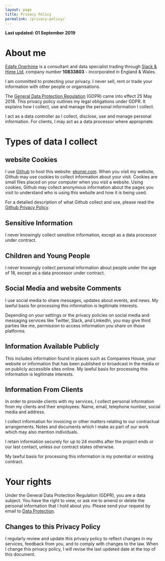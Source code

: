 ```yaml
---
layout: page
title: Privacy Policy
permalink: /privacy-policy/
---
```



**Last updated: 01 September 2019**

# About me
[Edafe Onerhime](https://ekoner.com/about/) is a consultant and data specialist trading through [Slack & Hime Ltd](https://beta.companieshouse.gov.uk/company/10833803), company number **10833803** - incorporated in England & Wales.

I am committed to protecting your privacy. I never sell, rent or trade your information with other people or organisations.

The [General Data Protection Regulation](https://www.gov.uk/government/publications/guide-to-the-general-data-protection-regulation) (GDPR) came into effect 25 May 2018. This privacy policy outlines my legal obligations under GDPR. It explains how I collect, use and manage the personal information I collect.

I act as a data controller as I collect, disclose, use and manage personal information. For clients, I may act as a data processor where appropriate.  

# Types of data I collect
## website Cookies
I use [Github](https://github.com/) to host this website: [ekoner.com](https://ekoner.com/). When you visit my website, Github may use cookies to collect information about your visit. Cookies are small files placed on your computer when you visit a website. Using cookies, Github may collect anonymous information about the pages you visit to understand who is using this website and how it is being used.

For a detailed description of what Github collect and use, please read the [Github Privacy Policy](https://help.github.com/en/articles/github-privacy-statement).

## Sensitive Information
I never knowingly collect sensitive information, except as a data processor under contract.

## Children and Young People
I never knowingly collect personal information about people under the age of 18, except as a data processor under contract.

## Social Media and website Comments
I use social media to share messages, updates about events, and news. My lawful basis for processing this information is legitimate interests.

Depending on your settings or the privacy policies on social media and messaging services like Twitter, Slack, and LinkedIn, you may give third parties like me, permission to access information you share on those platforms.

## Information Available Publicly
This includes information found in places such as Companies House, your website or information that has been published or broadcast in the media or on publicly accessible sites online. My lawful basis for processing this information is legitimate interests.

## Information From Clients
In order to provide clients with my services, I collect personal information from my clients and their employees: Name, email, telephone number, social media and address.

I collect information for invoicing or other matters relating to our contractual arrangements. Notes and documents which I make as part of our work which may also mention individuals.

I retain information securely for up to 24 months after the project ends or our last contact, unless our contract states otherwise.

My lawful basis for processing this information is my potential or existing contract.

# Your rights
Under the General Data Protection Regulation (GDPR), you are a data subject. You have the right to view, or ask me to amend or delete the personal information that I hold about you. Please send your request by email to [Data Protection](mailto:dataprotection@ekoner.com).

## Changes to this Privacy Policy
I regularly review and update this privacy policy to reflect changes in my services, feedback from you, and to comply with changes to the law. When I change this privacy policy, I will revise the last updated date at the top of this document.
